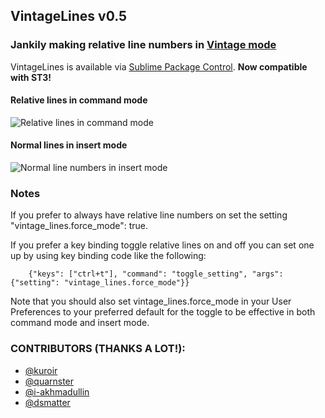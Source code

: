 ## VintageLines v0.5
### Jankily making relative line numbers in [Vintage mode](http://www.sublimetext.com/docs/2/vintage.html)

VintageLines is available via [Sublime Package Control](http://wbond.net/sublime_packages/package_control). **Now compatible with ST3!**


#### Relative lines in command mode
![Relative lines in command mode](https://raw.github.com/tmanderson/VintageLines/master/screenshots/screenshot1.png)

#### Normal lines in insert mode
![Normal line numbers in insert mode](https://raw.github.com/tmanderson/VintageLines/master/screenshots/screenshot2.png)

### Notes

If you prefer to always have relative line numbers on set the setting "vintage_lines.force_mode": true.

If you prefer a key binding toggle relative lines on and off you can set one up by using key binding code like the following:

        {"keys": ["ctrl+t"], "command": "toggle_setting", "args": {"setting": "vintage_lines.force_mode"}}

Note that you should also set vintage_lines.force_mode in your User Preferences to your preferred default
for the toggle to be effective in both command mode and insert mode.

### CONTRIBUTORS (THANKS A LOT!):
- [@kuroir](https://github.com/kuroir)
- [@quarnster](https://github.com/quarnster)
- [@i-akhmadullin](https://github.com/i-akhmadullin)
- [@dsmatter](https://github.com/dsmatter)
